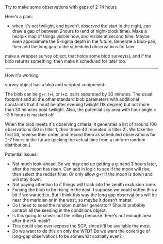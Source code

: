 Try to make some observations with gaps of 2-14 hours

Here's a plan:
* when it's not twilight, and haven't observed the start in the night, can draw a gap of between 2hours to (end of night-block time). Make a healpix map of things visible now, and visible at second time. Maybe even approximate the 5-sigma depth in the future. Generate a blob-pair, then add the long gap to the scheduled observations for later.

make a wrapper survey object, that holds some blob survey(s), and if the blob returns something, then make it scheduled for later too.

--------

How it's working

survey object has a blob and scripted component:

The blob can be g+r, r+i, or i+z. pairs separated by 33 minutes. The usual footprint and all the other standard blob parameters with additional constaints that it must be after evening twilight (18 degree) but not more than 30 minutes post-twilight. Also, the potential sky area with hour angle > -3.5 hours is masked off. 

When the blob meets it's observing criteria, it generates a list of around 100 observations (50 in filter 1, then those 40 repeated in filter 2). We take the first 50, reverse their order, and record them as scheduled observations for 2-7 hours in the future (picking the actual time from a uniform random distribution.).  


Potential issues:

* Not much look-ahead. So we may end up getting a g-band 3 hours later, after the moon has risen. Can add in logic to see if the moon will rise, then select the redder filter. Or only allow g+r if the moon is down and will stay down.
* Not paying attention to if things will track into the zenith exclusion zone.
* Forcing the blob to be rising in the east. I suppose we could soften this a bit if we wanted to. But I think this way the long gap observations will be near the meridian or in the west, so maybe it doesn't matter.
* Do I need to seed the random number generator? Should probably controll all the seeding in the conditions object.
* Is this going to smear out the rolling because there's not enough area after the HA mask?
* This could also over-expose the SCP, since it'll be available the most.
* Do we want to do this on only the WFD? Do we want the coverage of long-gap observations to be somewhat spatially even?